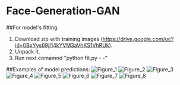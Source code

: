 # Face-Generation-GAN

##For model's fitting:
1. Download zip with training images (https://drive.google.com/uc?id=0BxYys69jI14kYVM3aVhKS1VhRUk).
2. Unpack it.
3. Run next comamnd "python fit.py -<path with images> -<path for saving models>"

##Examples of model predictions:
![Figure_1](https://user-images.githubusercontent.com/94160231/179178047-2230a092-52a1-4c91-a31e-eadc84265119.png)
![Figure_2](https://user-images.githubusercontent.com/94160231/179178049-85c8ae96-e181-40dd-995f-406d154eb37f.png)
![Figure_3](https://user-images.githubusercontent.com/94160231/179178057-644a6818-a69f-4de4-9d49-85a5327d678f.png)
![Figure_4](https://user-images.githubusercontent.com/94160231/179178061-49bf453f-1a76-4099-8a69-47771b59dca8.png)
![Figure_5](https://user-images.githubusercontent.com/94160231/179178066-32040546-efdf-489b-8712-0137c9b62bc8.png)
![Figure_6](https://user-images.githubusercontent.com/94160231/179178071-39fa644b-9801-4973-8c35-f0cdb044b891.png)
![Figure_7](https://user-images.githubusercontent.com/94160231/179178077-d50ca6e3-7b85-44c6-bad4-da39abb7c375.png)
![Figure_8](https://user-images.githubusercontent.com/94160231/179178079-f6b7b9b7-6e08-46df-a1c1-2fbbf07275e6.png)

